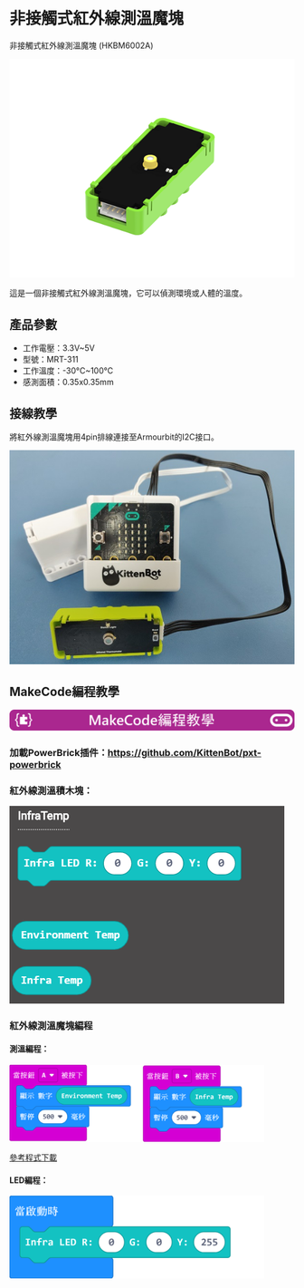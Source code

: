 # 非接觸式紅外線測溫魔塊

非接觸式紅外線測溫魔塊 (HKBM6002A)

![](./PWmodules/images/image--003.png)

這是一個非接觸式紅外線測溫魔塊，它可以偵測環境或人體的溫度。

## 產品參數

- 工作電壓：3.3V~5V
- 型號：MRT-311
- 工作溫度：-30°C~100°C
- 感測面積：0.35x0.35mm

## 接線教學

將紅外線測溫魔塊用4pin排線連接至Armourbit的I2C接口。

![](./PWmodules/images/infraCon.jpg)

## MakeCode編程教學

![](./PWmodules/images/mcbanner.png)

### 加載PowerBrick插件：https://github.com/KittenBot/pxt-powerbrick

### 紅外線測溫積木塊：

![](./PWmodules/images/infratempblocks.png)

### 紅外線測溫魔塊編程

#### 測溫編程：

![](./PWmodules/images/infratempcode.png)

[參考程式下載](https://bit.ly/ContactlessIRSampleHex)

#### LED編程：

![](./PWmodules/images/infraLEDcode.png)


